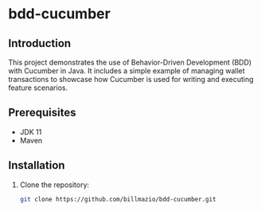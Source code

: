# bdd-cucumber

## Introduction
This project demonstrates the use of Behavior-Driven Development (BDD) with Cucumber in Java. It includes a simple example of managing wallet transactions to showcase how Cucumber is used for writing and executing feature scenarios.

## Prerequisites
- JDK 11
- Maven

## Installation
1. Clone the repository:
   ```bash
   git clone https://github.com/billmazio/bdd-cucumber.git
